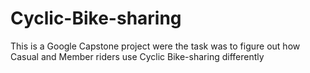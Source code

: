 # Cyclic-Bike-sharing
This is a Google Capstone project were the task was to figure out how Casual and Member riders use Cyclic Bike-sharing  differently
